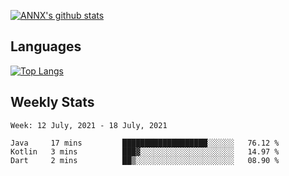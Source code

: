 [![ANNX's github stats](https://github-readme-stats.vercel.app/api?username=NXAN2901&count_private=true&show_icons=true&theme=vue)](https://github.com/NXAN2901)

## Languages
[![Top Langs](https://github-readme-stats.vercel.app/api/top-langs/?username=NXAN2901)](https://github.com/NXAN2901)

## Weekly Stats
<!--START_SECTION:waka-->
```text
Week: 12 July, 2021 - 18 July, 2021

Java     17 mins         ███████████████████░░░░░░   76.12 % 
Kotlin   3 mins          ███▓░░░░░░░░░░░░░░░░░░░░░   14.97 % 
Dart     2 mins          ██▒░░░░░░░░░░░░░░░░░░░░░░   08.90 % 
```
<!--END_SECTION:waka-->
